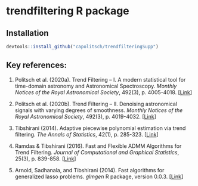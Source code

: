 # trendfiltering R package

## Installation
``` r
devtools::install_github("capolitsch/trendfilteringSupp")
```

## Key references:

1. Politsch et al. (2020a). Trend Filtering – I. A modern statistical tool for time-domain astronomy and Astronomical Spectroscopy. 
*Monthly Notices of the Royal Astronomical Society*, 492(3), p. 4005-4018. [[Link](https://academic.oup.com/mnras/article/492/3/4005/5704413)]

2. Politsch et al. (2020b). Trend Filtering – II. Denoising astronomical signals with varying degrees of smoothness. 
*Monthly Notices of the Royal Astronomical Society*, 492(3), p. 4019-4032. [[Link](https://academic.oup.com/mnras/article/492/3/4019/5704414)]

3. Tibshirani (2014). Adaptive piecewise polynomial estimation via trend filtering. 
*The Annals of Statistics*, 42(1), p. 285-323. [[Link](https://projecteuclid.org/euclid.aos/1395234979)]

4. Ramdas & Tibshirani (2016). Fast and Flexible ADMM Algorithms for Trend Filtering.
*Journal of Computational and Graphical Statistics*, 25(3), p. 839-858.
[[Link](https://amstat.tandfonline.com/doi/abs/10.1080/10618600.2015.1054033#.XfJpNpNKju0)]

5. Arnold, Sadhanala, and Tibshirani (2014). Fast algorithms for generalized lasso problems. *glmgen* R package,
version 0.0.3. [[Link](https://github.com/glmgen/glmgen)]
